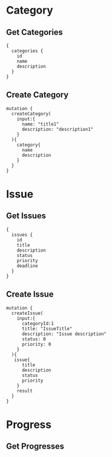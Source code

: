 # Category

## Get Categories

```
{
  categories {
    id
    name
    description
  }
}
```

## Create Category

```
mutation {
  createCategory(
    input:{
      name: "title1"
      description: "description1"
    }
  ){
    category{
      name
      description
    }
  }
}
```

# Issue

## Get Issues

```
{
  issues {
    id
    title
    description
    status
    priority
    deadline
  }
}
```

## Create Issue

```
mutation {
  createIssue(
    input:{
      categoryId:1
      title: "IssueTitle"
      description: "Issue description"
      status: 0
      priority: 0
    }
  ){
   issue{
      title
      description
      status
      priority
    }
    result
  }
}
```

# Progress

## Get Progresses

```

```
